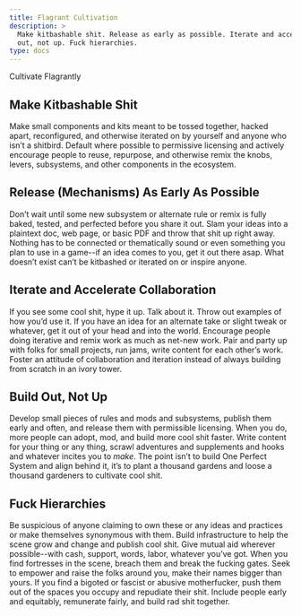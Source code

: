 ```yaml
---
title: Flagrant Cultivation
description: >
  Make kitbashable shit. Release as early as possible. Iterate and accelerate collaboration. Build
  out, not up. Fuck hierarchies.
type: docs
---
```


Cultivate Flagrantly

## Make Kitbashable Shit

<!-- vale Microsoft.Passive = NO -->

Make small components and kits meant to be tossed together, hacked apart, reconfigured, and
otherwise iterated on by yourself and anyone who isn’t a shitbird. Default where possible to
permissive licensing and actively encourage people to reuse, repurpose, and otherwise remix the
knobs, levers, subsystems, and other components in the ecosystem.

## Release (Mechanisms) As Early As Possible

Don’t wait until some new subsystem or alternate rule or remix is fully baked, tested, and perfected
before you share it out. Slam your ideas into a plaintext doc, web page, or basic PDF and throw that
shit up right away. Nothing has to be connected or thematically sound or even something you plan to
use in a game--if an idea comes to you, get it out there asap. What doesn’t exist can’t be kitbashed
or iterated on or inspire anyone.

<!-- vale Microsoft.Passive = YES -->
<!-- vale Microsoft.ComplexWords = NO -->

## Iterate and Accelerate Collaboration

<!-- vale Microsoft.ComplexWords = YES -->

If you see some cool shit, hype it up. Talk about it. Throw out examples of how you’d use it. If you
have an idea for an alternate take or slight tweak or whatever, get it out of your head and into the
world. Encourage people doing iterative and remix work as much as net-new work. Pair and party up
with folks for small projects, run jams, write content for each other’s work. Foster an attitude of
collaboration and iteration instead of always building from scratch in an ivory tower.

## Build Out, Not Up

Develop small pieces of rules and mods and subsystems, publish them early and often, and release
them with permissible licensing. When you do, more people can adopt, mod, and build more cool shit
faster. Write content for your thing or any thing, scrawl adventures and supplements and hooks and
whatever incites you to _make_. The point isn’t to build One Perfect System and align behind it,
it’s to plant a thousand gardens and loose a thousand gardeners to cultivate cool shit.

## Fuck Hierarchies

<!-- vale Microsoft.Adverbs = NO -->

Be suspicious of anyone claiming to own these or any ideas and practices or make themselves
synonymous with them. Build infrastructure to help the scene grow and change and publish cool shit.
Give mutual aid wherever possible--with cash, support, words, labor, whatever you’ve got. When
you find fortresses in the scene, breach them and break the fucking gates. Seek to empower and raise
the folks around you, make their names bigger than yours. If you find a bigoted or fascist or
abusive motherfucker, push them out of the spaces you occupy and repudiate their shit. Include
people early and equitably, remunerate fairly, and build rad shit together.

<!-- vale Microsoft.Adverbs = YES -->

